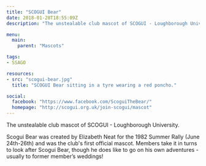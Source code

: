 ```yaml
---
title: "SCOGUI Bear"
date: 2018-01-28T18:55:09Z
description: "The unstealable club mascot of SCOGUI - Loughborough University."

menu:
  main:
    parent: "Mascots"

tags:
- SSAGO

resources:
- src: "scogui-bear.jpg"
  title: "SCOGUI Bear sitting in a tyre wearing a red poncho."

social:
  facebook: "https://www.facebook.com/ScoguiTheBear/"
  homepage: "http://scogui.org.uk/join-scogui/mascot"
---
```

The unstealable club mascot of SCOGUI - Loughborough University.

Scogui Bear was created by Elizabeth Neat for the 1982 Summer Rally (June 24th-26th) and was the club's first official mascot. Members take it in turns to look after Scogui Bear, though he does like to go on his own adventures - usually to former member’s weddings!
